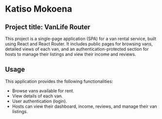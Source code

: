 # Katiso Mokoena

## Project title: VanLife Router
This project is a single-page application (SPA) for a van rental service, built using React and React Router. It includes public pages for browsing vans, detailed views of each van, and an authentication-protected section for hosts to manage their listings and view their income and reviews.

## Usage
This application provides the following functionalities:

 - Browse vans available for rent.
 - View details of each van.
 - User authentication (login).
 - Hosts can view their dashboard, income, reviews, and manage their van listings.
 

